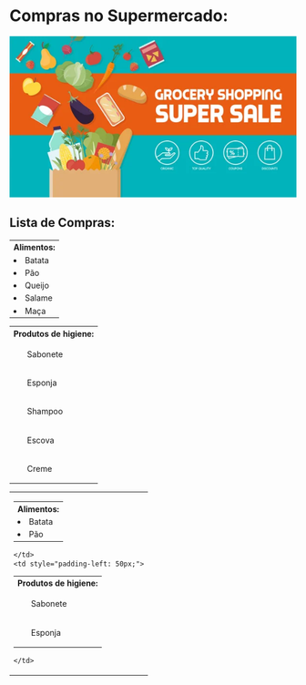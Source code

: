 
<h1> Compras no Supermercado: </h1>
<p align="center"> <img src="/assets/banner.jpg" alt="lista_sup" /> </p>

## Lista de Compras:
<p>
<table>
<tr><th> Alimentos:</th><tr>
<tr><td><li> Batata</li></td></tr>
<tr><td><li> Pão</li></td></tr>
<tr><td><li> Queijo</li></td></tr>
<tr><td><li> Salame</li></td></tr>
<tr><td><li> Maça</li></td></tr>

<p>
<table>
<tr><th> Produtos de higiene:</th><tr>
<tr><td><ul> Sabonete</ul></td></tr>
<tr><td><ul> Esponja</ul></td></tr>
<tr><td><ul> Shampoo</ul></td></tr>
<tr><td><ul> Escova</ul></td></tr>
<tr><td><ul> Creme</ul></td></tr>
</table>
</p>



<table>
  <tr>
    <td>

<!-- Tabela 1 -->
<table>
  <tr><th> Alimentos:</th></tr>
  <tr><td><li> Batata</li></td></tr>
  <tr><td><li> Pão</li></td></tr>
</table>

    </td>
    <td style="padding-left: 50px;">

<!-- Tabela 2 -->
<table>
  <tr><th> Produtos de higiene:</th></tr>
  <tr><td><ul> Sabonete</ul></td></tr>
  <tr><td><ul> Esponja</ul></td></tr>
</table>

    </td>
  </tr>
</table>